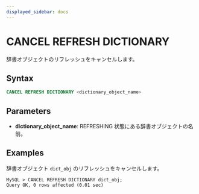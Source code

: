 ```yaml
---
displayed_sidebar: docs
---
```


# CANCEL REFRESH DICTIONARY

辞書オブジェクトのリフレッシュをキャンセルします。

## Syntax

```SQL
CANCEL REFRESH DICTIONARY <dictionary_object_name>
```

## Parameters

- **dictionary_object_name**: REFRESHING 状態にある辞書オブジェクトの名前。

## Examples

辞書オブジェクト `dict_obj` のリフレッシュをキャンセルします。

```Plain
MySQL > CANCEL REFRESH DICTIONARY dict_obj;
Query OK, 0 rows affected (0.01 sec)
```
